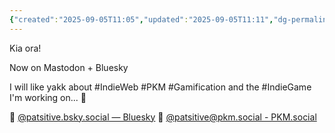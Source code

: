 ```yaml
---
{"created":"2025-09-05T11:05","updated":"2025-09-05T11:11","dg-permalink":"2025-09-05-1","dg-publish":true,"permalink":"/2025-09-05-1/","dgPassFrontmatter":true,"noteIcon":"1"}
---
```


Kia ora! 

Now on Mastodon + Bluesky

I will like yakk about #IndieWeb #PKM #Gamification and the #IndieGame I'm working on... 🥰

🦋 [@patsitive.bsky.social — Bluesky](https://bsky.app/profile/patsitive.bsky.social)
🐘 [@patsitive@pkm.social - PKM.social](https://pkm.social/@patsitive)